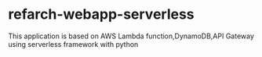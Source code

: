 # refarch-webapp-serverless
This application is based on AWS Lambda function,DynamoDB,API Gateway using serverless framework with python
